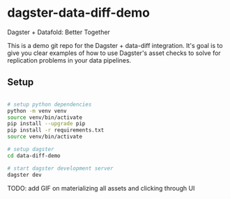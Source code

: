# dagster-data-diff-demo
Dagster + Datafold: Better Together

This is a demo git repo for the Dagster + data-diff integration. It's goal is to give you clear examples of how to use Dagster's asset checks to solve for replication problems in your data pipelines.

## Setup

```bash

# setup python dependencies
python -m venv venv
source venv/bin/activate
pip install --upgrade pip
pip install -r requirements.txt
source venv/bin/activate
```

```bash
# setup dagster
cd data-diff-demo

# start dagster development server
dagster dev
```

TODO: add GIF on materializing all assets and clicking through UI

